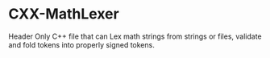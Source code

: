 # CXX-MathLexer
Header Only C++ file that can Lex math strings from strings or files, validate and fold tokens into properly signed tokens.
